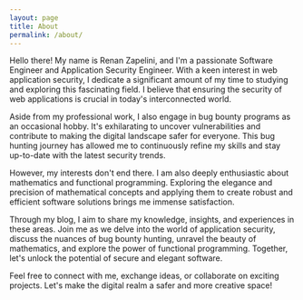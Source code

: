 ```yaml
---
layout: page
title: About
permalink: /about/
---
```


Hello there! My name is Renan Zapelini, and I'm a passionate Software Engineer and Application Security Engineer. With a keen interest in web application security, I dedicate a significant amount of my time to studying and exploring this fascinating field. I believe that ensuring the security of web applications is crucial in today's interconnected world.

Aside from my professional work, I also engage in bug bounty programs as an occasional hobby. It's exhilarating to uncover vulnerabilities and contribute to making the digital landscape safer for everyone. This bug hunting journey has allowed me to continuously refine my skills and stay up-to-date with the latest security trends.

However, my interests don't end there. I am also deeply enthusiastic about mathematics and functional programming. Exploring the elegance and precision of mathematical concepts and applying them to create robust and efficient software solutions brings me immense satisfaction.

Through my blog, I aim to share my knowledge, insights, and experiences in these areas. Join me as we delve into the world of application security, discuss the nuances of bug bounty hunting, unravel the beauty of mathematics, and explore the power of functional programming. Together, let's unlock the potential of secure and elegant software.

Feel free to connect with me, exchange ideas, or collaborate on exciting projects. Let's make the digital realm a safer and more creative space!